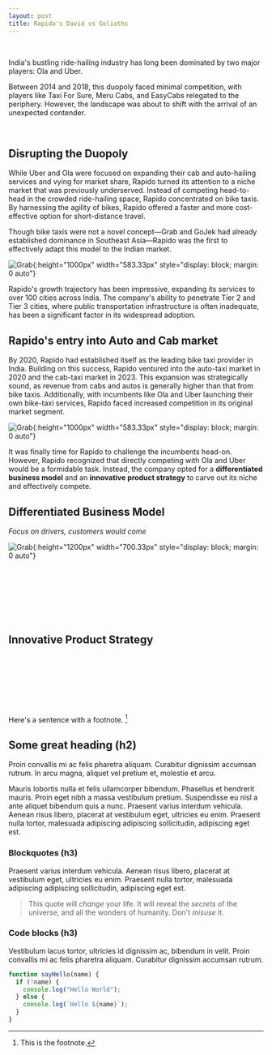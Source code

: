 ```yaml
---
layout: post
title: Rapido's David vs Goliaths
---
```


<br>

India's bustling ride-hailing industry has long been dominated by two major players: Ola and Uber.

Between 2014 and 2018, this duopoly faced minimal competition, with players like Taxi For Sure, Meru Cabs, and EasyCabs relegated to the periphery. However, the landscape was about to shift with the arrival of an unexpected contender.

<br>

## Disrupting the Duopoly



While Uber and Ola were focused on expanding their cab and auto-hailing services and vying for market share, Rapido turned its attention to a niche market that was previously underserved. Instead of competing head-to-head in the crowded ride-hailing space, Rapido concentrated on bike taxis. By harnessing the agility of bikes, Rapido offered a faster and more cost-effective option for short-distance travel.

Though bike taxis were not a novel concept—Grab and GoJek had already established dominance in Southeast Asia—Rapido was the first to effectively adapt this model to the Indian market.

![Grab]({{site.baseurl}}/assets/posts/rapido/grab.jpg){:height="1000px" width="583.33px" style="display: block; margin: 0 auto"}

Rapido's growth trajectory has been impressive, expanding its services to over 100 cities across India. The company's ability to penetrate Tier 2 and Tier 3 cities, where public transportation infrastructure is often inadequate, has been a significant factor in its widespread adoption. 

## Rapido's entry into Auto and Cab market



By 2020, Rapido had established itself as the leading bike taxi provider in India. Building on this success, Rapido ventured into the auto-taxi market in 2020 and the cab-taxi market in 2023. This expansion was strategically sound, as revenue from cabs and autos is generally higher than that from bike taxis. Additionally, with incumbents like Ola and Uber launching their own bike-taxi services, Rapido faced increased competition in its original market segment.

![Grab]({{site.baseurl}}/assets/posts/rapido/olauber.png){:height="1000px" width="583.33px" style="display: block; margin: 0 auto"}

It was finally time for Rapido to challenge the incumbents head-on. However, Rapido recognized that directly competing with Ola and Uber would be a formidable task. Instead, the company opted for a **differentiated business model** and an **innovative product strategy** to carve out its niche and effectively compete.



## Differentiated Business Model

*Focus on drivers, customers would come*



![Grab]({{site.baseurl}}/assets/posts/rapido/ridebizmodel.png){:height="1200px" width="700.33px" style="display: block; margin: 0 auto"}

<br><br><br><br><br><br>

## Innovative Product Strategy





<br><br><br><br><br><br>	





Here's a sentence with a footnote. [^1]

## Some great heading (h2)

Proin convallis mi ac felis pharetra aliquam. Curabitur dignissim accumsan rutrum. In arcu magna, aliquet vel pretium et, molestie et arcu.

Mauris lobortis nulla et felis ullamcorper bibendum. Phasellus et hendrerit mauris. Proin eget nibh a massa vestibulum pretium. Suspendisse eu nisl a ante aliquet bibendum quis a nunc. Praesent varius interdum vehicula. Aenean risus libero, placerat at vestibulum eget, ultricies eu enim. Praesent nulla tortor, malesuada adipiscing adipiscing sollicitudin, adipiscing eget est.

### Blockquotes (h3)

Praesent varius interdum vehicula. Aenean risus libero, placerat at vestibulum eget, ultricies eu enim. Praesent nulla tortor, malesuada adipiscing adipiscing sollicitudin, adipiscing eget est.

> This quote will _change_ your life. It will reveal the <i>secrets</i> of the universe, and all the wonders of humanity. Don't <em>misuse</em> it.

### Code blocks (h3)

Vestibulum lacus tortor, ultricies id dignissim ac, bibendum in velit. Proin convallis mi ac felis pharetra aliquam. Curabitur dignissim accumsan rutrum.

```javascript
function sayHello(name) {
  if (!name) {
    console.log("Hello World");
  } else {
    console.log(`Hello ${name}`);
  }
}
```



[^1]: This is the footnote.
